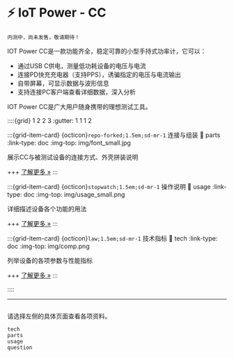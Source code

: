 # ⚡ IoT Power - CC

```{note}
内测中，尚未发售，敬请期待！
```

IOT Power CC是一款功能齐全，稳定可靠的小型手持式功率计，它可以：

- 通过USB C供电，测量低功耗设备的电压与电流
- 连接PD快充充电器（支持PPS），诱骗指定的电压与电流输出
- 自带屏幕，可显示数据与波形信息
- 支持连接PC客户端查看详细数据，深入分析

IOT Power CC是广大用户随身携带的理想测试工具。

::::{grid} 1 2 2 3
:gutter: 1 1 1 2

:::{grid-item-card} {octicon}`repo-forked;1.5em;sd-mr-1` 连接与组装
:link: parts
:link-type: doc
:img-top: img/font_small.jpg

展示CC与被测试设备的连接方式、外壳拼装说明

+++
[了解更多 »](parts)
:::

:::{grid-item-card} {octicon}`stopwatch;1.5em;sd-mr-1` 操作说明
:link: usage
:link-type: doc
:img-top: img/usage_small.png

详细描述设备各个功能的用法

+++
[了解更多 »](usage)
:::

:::{grid-item-card} {octicon}`law;1.5em;sd-mr-1` 技术指标
:link: tech
:link-type: doc
:img-top: img/comp.png

列举设备的各项参数与性能指标

+++
[了解更多 »](tech)
:::

::::

---

```{rubric} 更多资料
```

请选择左侧的具体页面查看各项资料。

```{toctree}
tech
parts
usage
question
```
